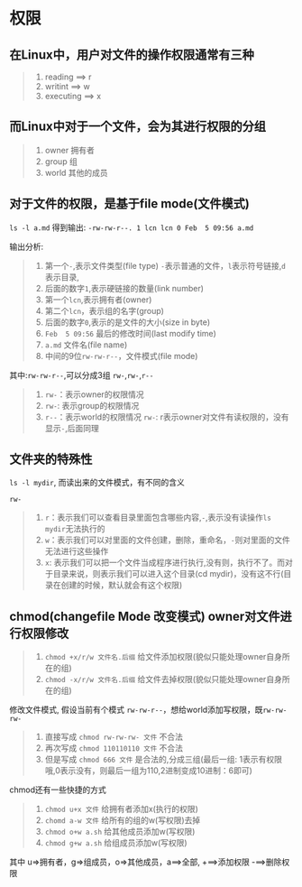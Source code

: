 # 权限

## 在Linux中，用户对文件的操作权限通常有三种
> 1. reading ==> r
> 2. writint ==> w
> 3. executing ==> x


## 而Linux中对于一个文件，会为其进行权限的分组
> 1. owner 拥有者
> 2. group 组
> 3. world 其他的成员

## 对于文件的权限，是基于file mode(文件模式)
`ls -l a.md`
得到输出:  `-rw-rw-r--. 1 lcn lcn 0 Feb  5 09:56 a.md`

输出分析:
>1. 第一个`-`,表示文件类型(file type) `-`表示普通的文件，`l`表示符号链接,`d`表示目录,
>2. 后面的数字`1`,表示硬链接的数量(link number)
>3. 第一个`lcn`,表示拥有者(owner)
>4. 第二个`lcn`，表示组的名字(group)
>5. 后面的数字`0`,表示的是文件的大小(size in byte)
>6. `Feb  5 09:56` 最后的修改时间(last modify time)
>7. `a.md` 文件名(file name)
>8. 中间的9位`rw-rw-r--`，文件模式(file mode)

其中:`rw-rw-r--`,可以分成3组 `rw-`,`rw-`,`r--`
>1. `rw-`：表示owner的权限情况
>2. `rw-`: 表示group的权限情况
>3. `r--`：表示world的权限情况
`rw-`: r表示owner对文件有读权限的，没有显示`-`,后面同理

## 文件夹的特殊性
`ls -l mydir`, 而读出来的文件模式，有不同的含义

`rw-`
>1. `r`：表示我们可以查看目录里面包含哪些内容,`-`,表示没有读操作`ls mydir`无法执行的
>2. `w`：表示我们可以对里面的文件创建，删除，重命名，`-`则对里面的文件无法进行这些操作
>3. `x`: 表示我们可以把一个文件当成程序进行执行,没有则，执行不了。而对于目录来说，则表示我们可以进入这个目录(cd mydir)，没有这不行(目录在创建的时候，默认就会有这个权限)

## chmod(changefile Mode 改变模式)  owner对文件进行权限修改
>1. `chmod +x/r/w 文件名.后缀` 给文件添加权限(貌似只能处理owner自身所在的组)
>2. `chmod -x/r/w 文件名.后缀` 给文件去掉权限(貌似只能处理owner自身所在的组)

修改文件模式, 假设当前有个模式 `rw-rw-r--`，想给world添加写权限，既`rw-rw-rw-`
>1. 直接写成 `chmod rw-rw-rw- 文件`  不合法
>2. 再次写成 `chmod 110110110 文件`  不合法
>3. 但是写成 `chmod 666 文件` 是合法的,分成三组(最后一组: 1表示有权限哦,0表示没有，则最后一组为110,2进制变成10进制：6即可)

chmod还有一些快捷的方式
>1. `chmod u+x 文件` 给拥有者添加x(执行的权限)
>2. `chomd a-w 文件` 给所有的组的w(写权限)去掉
>3. `chmod o+w a.sh` 给其他成员添加w(写权限)
>4. `chmod g+w a.sh` 给组成员添加w(写权限)

其中 u=>拥有者，g=>组成员，o=>其他成员，a==>全部, +==>添加权限 -==>删除权限
